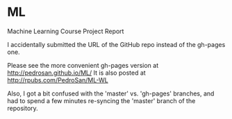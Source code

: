 ML
==

Machine Learning Course Project Report


I accidentally submitted the URL of the GitHub repo instead of the gh-pages one.

Please see the more convenient gh-pages version at http://pedrosan.github.io/ML/
It is also posted at http://rpubs.com/PedroSan/ML-WL

Also, I got a bit confused with the 'master' vs. 'gh-pages' branches, and had
to spend a few minutes re-syncing the 'master' branch of the repository.

